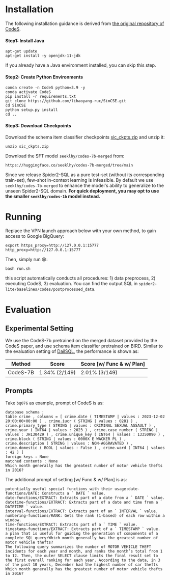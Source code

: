 
# Installation

The following installation guidance is derived from [the original repository of CodeS](https://github.com/RUCKBReasoning/codes).

#### Step1: Install Java
```
apt-get update
apt-get install -y openjdk-11-jdk
```
If you already have a Java environment installed, you can skip this step.

#### Step2: Create Python Environments
```
conda create -n CodeS python=3.9 -y
conda activate CodeS
pip install -r requirements.txt
git clone https://github.com/lihaoyang-ruc/SimCSE.git
cd SimCSE
python setup.py install
cd ..
```

#### Step3: Download Checkpoints
Download the schema item classifier checkpoints [sic_ckpts.zip](https://drive.google.com/file/d/1V3F4ihTSPbV18g3lrg94VMH-kbWR_-lY/view?usp=sharing) and unzip it:
```
unzip sic_ckpts.zip
```

Download the SFT model `seeklhy/codes-7b-merged`  from:
```
https://huggingface.co/seeklhy/codes-7b-merged/tree/main
```

Since we release Spider2-SQL as a pure test-set (without its corresponding train-set), few-shot in-context learning is infeasible. By default we use `seeklhy/codes-7b-merged` to enhance the model's ability to generalize to the unseen Spider2-SQL domain. **For quick deployment, you may opt to use the smaller `seeklhy/codes-1b` model instead.**


# Running
Replace the VPN launch approach below with your own method, to gain access to Google BigQuery:
```
export https_proxy=http://127.0.0.1:15777 http_proxy=http://127.0.0.1:15777
```
Then, simply run :laughing::
```
bash run.sh
```
this script automatically conducts all procedures: 1) data preprocess, 2) executing CodeS, 3) evaluation. You can find the output SQL in `spider2-lite/baselines/codes/postprocessed_data`.



# Evaluation

## Experimental Setting

We use the CodeS-7b pretrained on the merged dataset provided by the CodeS paper, and use schema item classifier pretrained on BIRD. Similar to the evaluation setting of [DailSQL](https://github.com/xlang-ai/spider2/tree/main/spider2-baselines/DailSQL), the performance is shown as:

| Method                  | Score   |    Score  [w/ Func & w/ Plan]     |
| -------------------------- | ---- | -------------------------
| CodeS-7B      | 1.34% (2/149) |   2.01% (3/149)            |

## Prompts

Take `bq076` as example, prompt of CodeS is as:
```
database schema :
table crime , columns = [ crime.date ( TIMESTAMP | values : 2023-12-02 20:00:00+00:00 ) , crime.iucr ( STRING | values : 0281 ) , crime.primary_type ( STRING | values : CRIMINAL SEXUAL ASSAULT ) , crime.year ( INT64 | values : 2023 ) , crime.case_number ( STRING | values : JH130429 ) , crime.unique_key ( INT64 | values : 13350090 ) , crime.block ( STRING | values : 0000X E WACKER PL ) , crime.description ( STRING | values : NON-AGGRAVATED ) , crime.domestic ( BOOL | values : False ) , crime.ward ( INT64 | values : 42 ) ]
foreign keys : None
matched contents : None
Which month generally has the greatest number of motor vehicle thefts in 2016?
```
The additional prompt of setting [w/ Func & w/ Plan] is as:
```
potentially useful special functions with their usage:date-functions/DATE: Constructs a ` DATE ` value.
date-functions/EXTRACT: Extracts part of a date from a ` DATE ` value.
datetime-functions/EXTRACT: Extracts part of a date and time from a ` DATETIME ` value.
interval-functions/EXTRACT: Extracts part of an ` INTERVAL ` value.
numbering-functions/RANK: Gets the rank (1-based) of each row within a window.
time-functions/EXTRACT: Extracts part of a ` TIME ` value.
timestamp-functions/EXTRACT: Extracts part of a ` TIMESTAMP ` value.
a plan that is useful for guiding the generation of components of a complete SQL query:Which month generally has the greatest number of motor vehicle thefts?
The following query summarizes the number of MOTOR VEHICLE THEFT incidents for each year and month, and ranks the month’s total from 1 to 12. Then, the outer SELECT clause limits the final result set to the first overall ranking for each year. According to the data, in 3 of the past 10 years, December had the highest number of car thefts
Which month generally has the greatest number of motor vehicle thefts in 2016?
```
